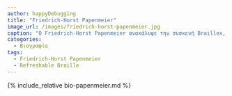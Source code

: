 ```yaml
---
author: happyDebugging
title: "Friedrich-Horst Papenmeier"
image_url: /images/friedrich-horst-papenmeier.jpg
caption: "O Friedrich-Horst Papenmeier ανακάλυψε την συσκευή Braillex, την πρώτη συσκευή με ηλεκτρονική οθόνη Braille."
categories:
  - Βιογραφία 
tags:
  - Friedrich-Horst Papenmeier
  - Refreshable Braille
---
```

{% include_relative bio-papenmeier.md %}